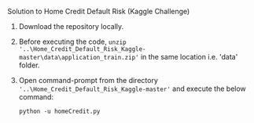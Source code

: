 Solution to Home Credit Default Risk (Kaggle Challenge)

1. Download the repository locally.

2. Before executing the code, ```unzip '..\Home_Credit_Default_Risk_Kaggle-master\data\application_train.zip'``` in the same location i.e. 'data' folder.

2. Open command-prompt from the directory ```'..\Home_Credit_Default_Risk_Kaggle-master'``` and execute the below command:

   ```python -u homeCredit.py```
